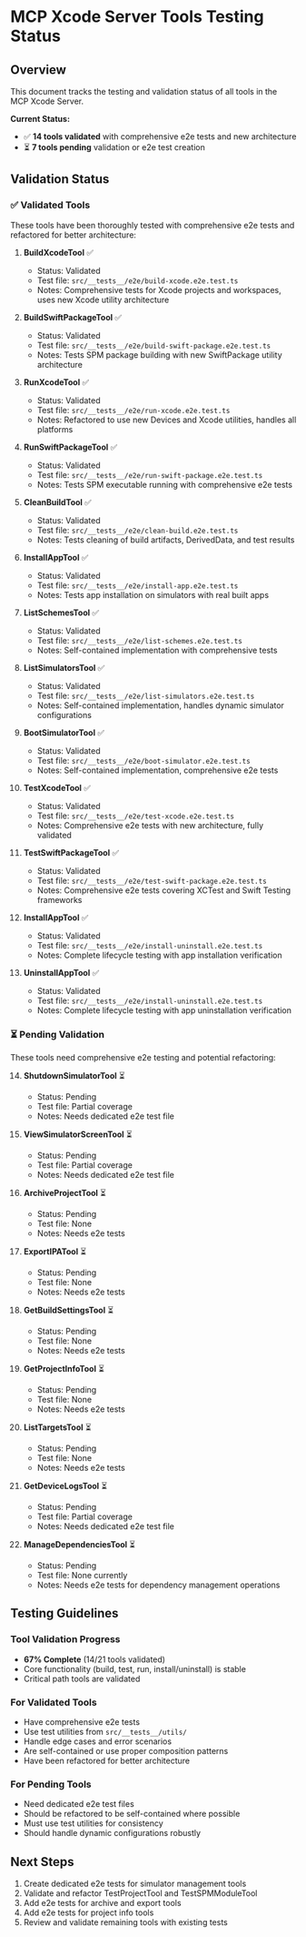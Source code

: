 # MCP Xcode Server Tools Testing Status

## Overview
This document tracks the testing and validation status of all tools in the MCP Xcode Server.

**Current Status:**
- ✅ **14 tools validated** with comprehensive e2e tests and new architecture
- ⏳ **7 tools pending** validation or e2e test creation

## Validation Status

### ✅ Validated Tools
These tools have been thoroughly tested with comprehensive e2e tests and refactored for better architecture:

1. **BuildXcodeTool** ✅
   - Status: Validated
   - Test file: `src/__tests__/e2e/build-xcode.e2e.test.ts`
   - Notes: Comprehensive tests for Xcode projects and workspaces, uses new Xcode utility architecture

2. **BuildSwiftPackageTool** ✅
   - Status: Validated
   - Test file: `src/__tests__/e2e/build-swift-package.e2e.test.ts`
   - Notes: Tests SPM package building with new SwiftPackage utility architecture

3. **RunXcodeTool** ✅
   - Status: Validated
   - Test file: `src/__tests__/e2e/run-xcode.e2e.test.ts`
   - Notes: Refactored to use new Devices and Xcode utilities, handles all platforms

4. **RunSwiftPackageTool** ✅
   - Status: Validated
   - Test file: `src/__tests__/e2e/run-swift-package.e2e.test.ts`
   - Notes: Tests SPM executable running with comprehensive e2e tests

5. **CleanBuildTool** ✅
   - Status: Validated
   - Test file: `src/__tests__/e2e/clean-build.e2e.test.ts`
   - Notes: Tests cleaning of build artifacts, DerivedData, and test results

6. **InstallAppTool** ✅
   - Status: Validated
   - Test file: `src/__tests__/e2e/install-app.e2e.test.ts`
   - Notes: Tests app installation on simulators with real built apps

7. **ListSchemesTool** ✅
   - Status: Validated
   - Test file: `src/__tests__/e2e/list-schemes.e2e.test.ts`
   - Notes: Self-contained implementation with comprehensive tests

8. **ListSimulatorsTool** ✅
   - Status: Validated
   - Test file: `src/__tests__/e2e/list-simulators.e2e.test.ts`
   - Notes: Self-contained implementation, handles dynamic simulator configurations

9. **BootSimulatorTool** ✅
   - Status: Validated
   - Test file: `src/__tests__/e2e/boot-simulator.e2e.test.ts`
   - Notes: Self-contained implementation, comprehensive e2e tests

10. **TestXcodeTool** ✅
    - Status: Validated
    - Test file: `src/__tests__/e2e/test-xcode.e2e.test.ts`
    - Notes: Comprehensive e2e tests with new architecture, fully validated

11. **TestSwiftPackageTool** ✅
    - Status: Validated
    - Test file: `src/__tests__/e2e/test-swift-package.e2e.test.ts`
    - Notes: Comprehensive e2e tests covering XCTest and Swift Testing frameworks

12. **InstallAppTool** ✅
    - Status: Validated
    - Test file: `src/__tests__/e2e/install-uninstall.e2e.test.ts`
    - Notes: Complete lifecycle testing with app installation verification

13. **UninstallAppTool** ✅
    - Status: Validated
    - Test file: `src/__tests__/e2e/install-uninstall.e2e.test.ts`
    - Notes: Complete lifecycle testing with app uninstallation verification

### ⏳ Pending Validation
These tools need comprehensive e2e testing and potential refactoring:

14. **ShutdownSimulatorTool** ⏳
    - Status: Pending
    - Test file: Partial coverage
    - Notes: Needs dedicated e2e test file

15. **ViewSimulatorScreenTool** ⏳
    - Status: Pending
    - Test file: Partial coverage
    - Notes: Needs dedicated e2e test file

16. **ArchiveProjectTool** ⏳
    - Status: Pending
    - Test file: None
    - Notes: Needs e2e tests

17. **ExportIPATool** ⏳
    - Status: Pending
    - Test file: None
    - Notes: Needs e2e tests

18. **GetBuildSettingsTool** ⏳
    - Status: Pending
    - Test file: None
    - Notes: Needs e2e tests

19. **GetProjectInfoTool** ⏳
    - Status: Pending
    - Test file: None
    - Notes: Needs e2e tests

20. **ListTargetsTool** ⏳
    - Status: Pending
    - Test file: None
    - Notes: Needs e2e tests


21. **GetDeviceLogsTool** ⏳
    - Status: Pending
    - Test file: Partial coverage
    - Notes: Needs dedicated e2e test file

22. **ManageDependenciesTool** ⏳
    - Status: Pending
    - Test file: None currently
    - Notes: Needs e2e tests for dependency management operations

## Testing Guidelines

### Tool Validation Progress
- **67% Complete** (14/21 tools validated)
- Core functionality (build, test, run, install/uninstall) is stable
- Critical path tools are validated

### For Validated Tools
- Have comprehensive e2e tests
- Use test utilities from `src/__tests__/utils/`
- Handle edge cases and error scenarios
- Are self-contained or use proper composition patterns
- Have been refactored for better architecture

### For Pending Tools
- Need dedicated e2e test files
- Should be refactored to be self-contained where possible
- Must use test utilities for consistency
- Should handle dynamic configurations robustly

## Next Steps
1. Create dedicated e2e tests for simulator management tools
2. Validate and refactor TestProjectTool and TestSPMModuleTool
3. Add e2e tests for archive and export tools
4. Add e2e tests for project info tools
5. Review and validate remaining tools with existing tests